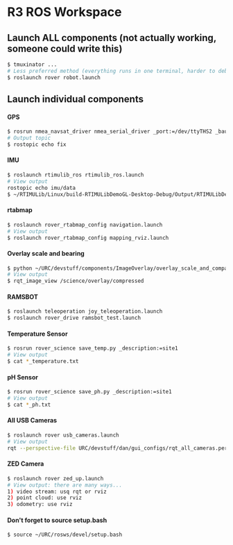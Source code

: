 # R3 ROS Workspace

## Launch ALL components (not actually working, someone could write this)
```bash
$ tmuxinator ...
# Less preferred method (everything runs in one terminal, harder to debug)
$ roslaunch rover robot.launch
```

## Launch individual components

#### GPS
```bash
$ rosrun nmea_navsat_driver nmea_serial_driver _port:=/dev/ttyTHS2 _baud:=9600
# Output topic
$ rostopic echo fix
```

#### IMU
```bash
$ roslaunch rtimulib_ros rtimulib_ros.launch
# View output
rostopic echo imu/data
$ ~/RTIMULib/Linux/build-RTIMULibDemoGL-Desktop-Debug/Output/RTIMULibDemoGL # Graphical vizualization
```


#### rtabmap
```bash
$ roslaunch rover_rtabmap_config navigation.launch
# View output
$ roslaunch rover_rtabmap_config mapping_rviz.launch
```

#### Overlay scale and bearing
```bash
$ python ~/URC/devstuff/components/ImageOverlay/overlay_scale_and_compass.py
# View output
$ rqt_image_view /science/overlay/compressed
```

#### RAMSBOT
```bash
$ roslaunch teleoperation joy_teleoperation.launch
$ roslaunch rover_drive ramsbot_test.launch
```

#### Temperature Sensor
```bash
$ rosrun rover_science save_temp.py _description:=site1
# View output
$ cat *_temperature.txt
```
#### pH Sensor
```bash
$ rosrun rover_science save_ph.py _description:=site1
# View output
$ cat *_ph.txt
```

#### All USB Cameras
```bash
$ roslaunch rover usb_cameras.launch
# View output
rqt --perspective-file URC/devstuff/dan/gui_configs/rqt_all_cameras.perspective
```

#### ZED Camera
```bash
$ roslaunch rover zed_up.launch
# View output: there are many ways...
1) video stream: usq rqt or rviz
2) point cloud: use rviz
3) odometry: use rviz
```

#### Don't forget to source setup.bash
```
$ source ~/URC/rosws/devel/setup.bash
```

